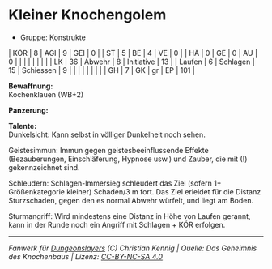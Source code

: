 # Kleiner Knochengolem  
- Gruppe: Konstrukte  

| KÖR    | 8  | AGI      | 9  | GEI        | 0   |
| ST     | 5  | BE       | 4  | VE         | 0   |
| HÄ     | 0  | GE       | 0  | AU         | 0   |
|        |    |          |    |            |     |
| LK     | 36 | Abwehr   | 8  | Initiative | 13  |
| Laufen | 6  | Schlagen | 15 | Schiessen  | 9   |
|        |    |          |    |            |     |
| GH     | 7  | GK       | gr | EP         | 101 |


**Bewaffnung:**  
Kochenklauen (WB+2)

**Panzerung:**  


**Talente:**  
Dunkelsicht: Kann selbst in völliger Dunkelheit noch sehen.

Geistesimmun: Immun gegen geistesbeeinflussende Effekte (Bezauberungen, Einschläferung, Hypnose usw.) und Zauber, die mit (!) gekennzeichnet sind.

Schleudern: Schlagen-Immersieg schleudert das Ziel (sofern 1+ Größenkategorie kleiner) Schaden/3 m fort. Das Ziel erleidet für die Distanz Sturzschaden, gegen den es normal Abwehr würfelt, und liegt am Boden.

Sturmangriff: Wird mindestens eine Distanz in Höhe von Laufen gerannt, kann in der Runde noch ein Angriff mit Schlagen + KÖR erfolgen.





___
*Fanwerk für [Dungeonslayers](https://www.dungeonslayers.net/) (C) Christian Kennig | Quelle: Das Geheimnis des Knochenbaus | Lizenz: [CC-BY-NC-SA 4.0](https://creativecommons.org/licenses/by-nc-sa/4.0/deed.de)*